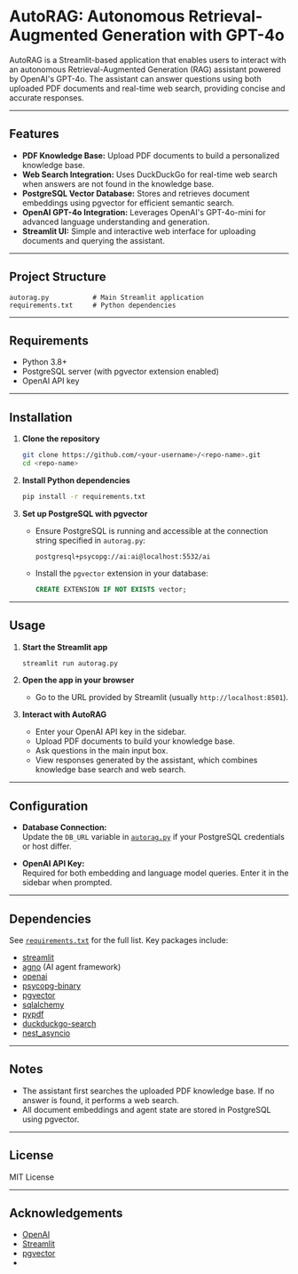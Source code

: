 # AutoRAG: Autonomous Retrieval-Augmented Generation with GPT-4o

AutoRAG is a Streamlit-based application that enables users to interact with an autonomous Retrieval-Augmented Generation (RAG) assistant powered by OpenAI's GPT-4o. The assistant can answer questions using both uploaded PDF documents and real-time web search, providing concise and accurate responses.

---

## Features

- **PDF Knowledge Base:** Upload PDF documents to build a personalized knowledge base.
- **Web Search Integration:** Uses DuckDuckGo for real-time web search when answers are not found in the knowledge base.
- **PostgreSQL Vector Database:** Stores and retrieves document embeddings using pgvector for efficient semantic search.
- **OpenAI GPT-4o Integration:** Leverages OpenAI's GPT-4o-mini for advanced language understanding and generation.
- **Streamlit UI:** Simple and interactive web interface for uploading documents and querying the assistant.

---

## Project Structure

```
autorag.py           # Main Streamlit application
requirements.txt     # Python dependencies
```

---

## Requirements

- Python 3.8+
- PostgreSQL server (with pgvector extension enabled)
- OpenAI API key

---

## Installation

1. **Clone the repository**

   ```sh
   git clone https://github.com/<your-username>/<repo-name>.git
   cd <repo-name>
   ```

2. **Install Python dependencies**

   ```sh
   pip install -r requirements.txt
   ```

3. **Set up PostgreSQL with pgvector**

   - Ensure PostgreSQL is running and accessible at the connection string specified in `autorag.py`:
     ```
     postgresql+psycopg://ai:ai@localhost:5532/ai
     ```
   - Install the `pgvector` extension in your database:
     ```sql
     CREATE EXTENSION IF NOT EXISTS vector;
     ```

---

## Usage

1. **Start the Streamlit app**

   ```sh
   streamlit run autorag.py
   ```

2. **Open the app in your browser**

   - Go to the URL provided by Streamlit (usually `http://localhost:8501`).

3. **Interact with AutoRAG**

   - Enter your OpenAI API key in the sidebar.
   - Upload PDF documents to build your knowledge base.
   - Ask questions in the main input box.
   - View responses generated by the assistant, which combines knowledge base search and web search.

---

## Configuration

- **Database Connection:**  
  Update the `DB_URL` variable in [`autorag.py`](autorag.py) if your PostgreSQL credentials or host differ.

- **OpenAI API Key:**  
  Required for both embedding and language model queries. Enter it in the sidebar when prompted.

---

## Dependencies

See [`requirements.txt`](requirements.txt) for the full list. Key packages include:

- [streamlit](https://streamlit.io/)
- [agno](https://github.com/agnodice/agno) (AI agent framework)
- [openai](https://pypi.org/project/openai/)
- [psycopg-binary](https://pypi.org/project/psycopg-binary/)
- [pgvector](https://github.com/pgvector/pgvector-python)
- [sqlalchemy](https://www.sqlalchemy.org/)
- [pypdf](https://pypi.org/project/pypdf/)
- [duckduckgo-search](https://pypi.org/project/duckduckgo-search/)
- [nest_asyncio](https://pypi.org/project/nest_asyncio/)

---

## Notes

- The assistant first searches the uploaded PDF knowledge base. If no answer is found, it performs a web search.
- All document embeddings and agent state are stored in PostgreSQL using pgvector.

---

## License

MIT License

---

## Acknowledgements

- [OpenAI](https://openai.com/)
- [Streamlit](https://streamlit.io/)
- [pgvector](https://github.com/pgvector/pgvector)
-

